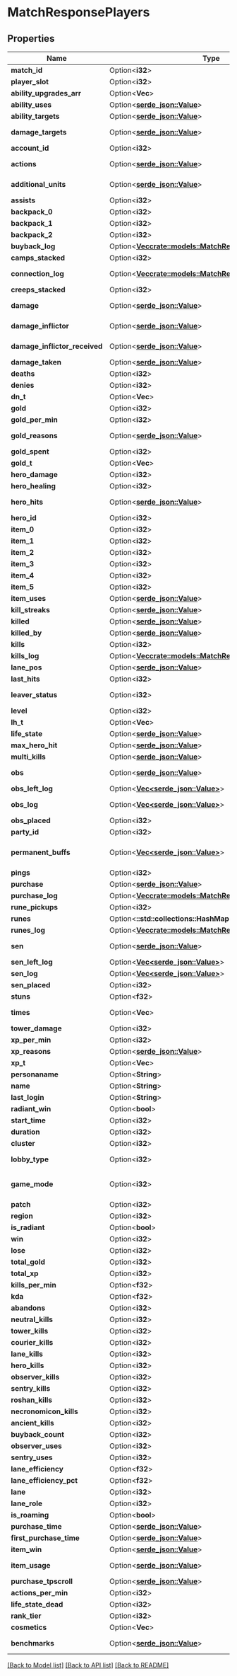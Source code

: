 # MatchResponsePlayers

## Properties

Name | Type | Description | Notes
------------ | ------------- | ------------- | -------------
**match_id** | Option<**i32**> | Match ID | [optional]
**player_slot** | Option<**i32**> | Which slot the player is in. 0-127 are Radiant, 128-255 are Dire | [optional]
**ability_upgrades_arr** | Option<**Vec<i32>**> | An array describing how abilities were upgraded | [optional]
**ability_uses** | Option<[**serde_json::Value**](.md)> | Object containing information on how many times the played used their abilities | [optional]
**ability_targets** | Option<[**serde_json::Value**](.md)> | Object containing information on who the player used their abilities on | [optional]
**damage_targets** | Option<[**serde_json::Value**](.md)> | Object containing information on how and how much damage the player dealt to other heroes | [optional]
**account_id** | Option<**i32**> | account_id | [optional]
**actions** | Option<[**serde_json::Value**](.md)> | Object containing information on how many and what type of actions the player issued to their hero | [optional]
**additional_units** | Option<[**serde_json::Value**](.md)> | Object containing information on additional units the player had under their control | [optional]
**assists** | Option<**i32**> | Number of assists the player had | [optional]
**backpack_0** | Option<**i32**> | Item in backpack slot 0 | [optional]
**backpack_1** | Option<**i32**> | Item in backpack slot 1 | [optional]
**backpack_2** | Option<**i32**> | Item in backpack slot 2 | [optional]
**buyback_log** | Option<[**Vec<crate::models::MatchResponseBuybackLog>**](MatchResponse_buyback_log.md)> | Array containing information about buybacks | [optional]
**camps_stacked** | Option<**i32**> | Number of camps stacked | [optional]
**connection_log** | Option<[**Vec<crate::models::MatchResponseConnectionLog>**](MatchResponse_connection_log.md)> | Array containing information about the player's disconnections and reconnections | [optional]
**creeps_stacked** | Option<**i32**> | Number of creeps stacked | [optional]
**damage** | Option<[**serde_json::Value**](.md)> | Object containing information about damage dealt by the player to different units | [optional]
**damage_inflictor** | Option<[**serde_json::Value**](.md)> | Object containing information about about the sources of this player's damage to heroes | [optional]
**damage_inflictor_received** | Option<[**serde_json::Value**](.md)> | Object containing information about the sources of damage received by this player from heroes | [optional]
**damage_taken** | Option<[**serde_json::Value**](.md)> | Object containing information about from whom the player took damage | [optional]
**deaths** | Option<**i32**> | Number of deaths | [optional]
**denies** | Option<**i32**> | Number of denies | [optional]
**dn_t** | Option<**Vec<i32>**> | Array containing number of denies at different times of the match | [optional]
**gold** | Option<**i32**> | Gold at the end of the game | [optional]
**gold_per_min** | Option<**i32**> | Gold Per Minute obtained by this player | [optional]
**gold_reasons** | Option<[**serde_json::Value**](.md)> | Object containing information on how the player gainined gold over the course of the match | [optional]
**gold_spent** | Option<**i32**> | How much gold the player spent | [optional]
**gold_t** | Option<**Vec<i32>**> | Array containing total gold at different times of the match | [optional]
**hero_damage** | Option<**i32**> | Hero Damage Dealt | [optional]
**hero_healing** | Option<**i32**> | Hero Healing Done | [optional]
**hero_hits** | Option<[**serde_json::Value**](.md)> | Object containing information on how many ticks of damages the hero inflicted with different spells and damage inflictors | [optional]
**hero_id** | Option<**i32**> | The ID value of the hero played | [optional]
**item_0** | Option<**i32**> | Item in the player's first slot | [optional]
**item_1** | Option<**i32**> | Item in the player's second slot | [optional]
**item_2** | Option<**i32**> | Item in the player's third slot | [optional]
**item_3** | Option<**i32**> | Item in the player's fourth slot | [optional]
**item_4** | Option<**i32**> | Item in the player's fifth slot | [optional]
**item_5** | Option<**i32**> | Item in the player's sixth slot | [optional]
**item_uses** | Option<[**serde_json::Value**](.md)> | Object containing information about how many times a player used items | [optional]
**kill_streaks** | Option<[**serde_json::Value**](.md)> | Object containing information about the player's killstreaks | [optional]
**killed** | Option<[**serde_json::Value**](.md)> | Object containing information about what units the player killed | [optional]
**killed_by** | Option<[**serde_json::Value**](.md)> | Object containing information about who killed the player | [optional]
**kills** | Option<**i32**> | Number of kills | [optional]
**kills_log** | Option<[**Vec<crate::models::MatchResponseKillsLog>**](MatchResponse_kills_log.md)> | Array containing information on which hero the player killed at what time | [optional]
**lane_pos** | Option<[**serde_json::Value**](.md)> | Object containing information on lane position | [optional]
**last_hits** | Option<**i32**> | Number of last hits | [optional]
**leaver_status** | Option<**i32**> | Integer describing whether or not the player left the game. 0: didn't leave. 1: left safely. 2+: Abandoned | [optional]
**level** | Option<**i32**> | Level at the end of the game | [optional]
**lh_t** | Option<**Vec<i32>**> | Array describing last hits at each minute in the game | [optional]
**life_state** | Option<[**serde_json::Value**](.md)> | life_state | [optional]
**max_hero_hit** | Option<[**serde_json::Value**](.md)> | Object with information on the highest damage instance the player inflicted | [optional]
**multi_kills** | Option<[**serde_json::Value**](.md)> | Object with information on the number of the number of multikills the player had | [optional]
**obs** | Option<[**serde_json::Value**](.md)> | Object with information on where the player placed observer wards. The location takes the form (outer number, inner number) and are from ~64-192. | [optional]
**obs_left_log** | Option<[**Vec<serde_json::Value>**](serde_json::Value.md)> | obs_left_log | [optional]
**obs_log** | Option<[**Vec<serde_json::Value>**](serde_json::Value.md)> | Object containing information on when and where the player placed observer wards | [optional]
**obs_placed** | Option<**i32**> | Total number of observer wards placed | [optional]
**party_id** | Option<**i32**> | party_id | [optional]
**permanent_buffs** | Option<[**Vec<serde_json::Value>**](serde_json::Value.md)> | Array describing permanent buffs the player had at the end of the game. List of constants can be found here: https://github.com/odota/dotaconstants/blob/master/json/permanent_buffs.json | [optional]
**pings** | Option<**i32**> | Total number of pings | [optional]
**purchase** | Option<[**serde_json::Value**](.md)> | Object containing information on the items the player purchased | [optional]
**purchase_log** | Option<[**Vec<crate::models::MatchResponsePurchaseLog>**](MatchResponse_purchase_log.md)> | Object containing information on when items were purchased | [optional]
**rune_pickups** | Option<**i32**> | Number of runes picked up | [optional]
**runes** | Option<**::std::collections::HashMap<String, i32>**> | Object with information about which runes the player picked up | [optional]
**runes_log** | Option<[**Vec<crate::models::MatchResponseRunesLog>**](MatchResponse_runes_log.md)> | Array with information on when runes were picked up | [optional]
**sen** | Option<[**serde_json::Value**](.md)> | Object with information on where sentries were placed. The location takes the form (outer number, inner number) and are from ~64-192. | [optional]
**sen_left_log** | Option<[**Vec<serde_json::Value>**](serde_json::Value.md)> | Array containing information on when and where the player placed sentries | [optional]
**sen_log** | Option<[**Vec<serde_json::Value>**](serde_json::Value.md)> | Array with information on when and where sentries were placed by the player | [optional]
**sen_placed** | Option<**i32**> | How many sentries were placed by the player | [optional]
**stuns** | Option<**f32**> | Total stun duration of all stuns by the player | [optional]
**times** | Option<**Vec<i32>**> | Time in seconds corresponding to the time of entries of other arrays in the match. | [optional]
**tower_damage** | Option<**i32**> | Total tower damage done by the player | [optional]
**xp_per_min** | Option<**i32**> | Experience Per Minute obtained by the player | [optional]
**xp_reasons** | Option<[**serde_json::Value**](.md)> | Object containing information on the sources of this player's experience | [optional]
**xp_t** | Option<**Vec<i32>**> | Experience at each minute of the game | [optional]
**personaname** | Option<**String**> | personaname | [optional]
**name** | Option<**String**> | name | [optional]
**last_login** | Option<**String**> | Time of player's last login | [optional]
**radiant_win** | Option<**bool**> | Boolean indicating whether Radiant won the match | [optional]
**start_time** | Option<**i32**> | Start time of the match in seconds since 1970 | [optional]
**duration** | Option<**i32**> | Duration of the game in seconds | [optional]
**cluster** | Option<**i32**> | cluster | [optional]
**lobby_type** | Option<**i32**> | Integer corresponding to lobby type of match. List of constants can be found here: https://github.com/odota/dotaconstants/blob/master/json/lobby_type.json | [optional]
**game_mode** | Option<**i32**> | Integer corresponding to game mode played. List of constants can be found here: https://github.com/odota/dotaconstants/blob/master/json/game_mode.json | [optional]
**patch** | Option<**i32**> | Integer representing the patch the game was played on | [optional]
**region** | Option<**i32**> | Integer corresponding to the region the game was played on | [optional]
**is_radiant** | Option<**bool**> | Boolean for whether or not the player is on Radiant | [optional]
**win** | Option<**i32**> | Binary integer representing whether or not the player won | [optional]
**lose** | Option<**i32**> | Binary integer representing whether or not the player lost | [optional]
**total_gold** | Option<**i32**> | Total gold at the end of the game | [optional]
**total_xp** | Option<**i32**> | Total experience at the end of the game | [optional]
**kills_per_min** | Option<**f32**> | Number of kills per minute | [optional]
**kda** | Option<**f32**> | kda | [optional]
**abandons** | Option<**i32**> | abandons | [optional]
**neutral_kills** | Option<**i32**> | Total number of neutral creeps killed | [optional]
**tower_kills** | Option<**i32**> | Total number of tower kills the player had | [optional]
**courier_kills** | Option<**i32**> | Total number of courier kills the player had | [optional]
**lane_kills** | Option<**i32**> | Total number of lane creeps killed by the player | [optional]
**hero_kills** | Option<**i32**> | Total number of heroes killed by the player | [optional]
**observer_kills** | Option<**i32**> | Total number of observer wards killed by the player | [optional]
**sentry_kills** | Option<**i32**> | Total number of sentry wards killed by the player | [optional]
**roshan_kills** | Option<**i32**> | Total number of roshan kills (last hit on roshan) the player had | [optional]
**necronomicon_kills** | Option<**i32**> | Total number of Necronomicon creeps killed by the player | [optional]
**ancient_kills** | Option<**i32**> | Total number of Ancient creeps killed by the player | [optional]
**buyback_count** | Option<**i32**> | Total number of buyback the player used | [optional]
**observer_uses** | Option<**i32**> | Number of observer wards used | [optional]
**sentry_uses** | Option<**i32**> | Number of sentry wards used | [optional]
**lane_efficiency** | Option<**f32**> | lane_efficiency | [optional]
**lane_efficiency_pct** | Option<**f32**> | lane_efficiency_pct | [optional]
**lane** | Option<**i32**> | Integer referring to which lane the hero laned in | [optional]
**lane_role** | Option<**i32**> | lane_role | [optional]
**is_roaming** | Option<**bool**> | Boolean referring to whether or not the player roamed | [optional]
**purchase_time** | Option<[**serde_json::Value**](.md)> | Object with information on when the player last purchased an item | [optional]
**first_purchase_time** | Option<[**serde_json::Value**](.md)> | Object with information on when the player first puchased an item | [optional]
**item_win** | Option<[**serde_json::Value**](.md)> | Object with information on whether or not the item won | [optional]
**item_usage** | Option<[**serde_json::Value**](.md)> | Object containing binary integers the tell whether the item was purchased by the player (note: this is always 1) | [optional]
**purchase_tpscroll** | Option<[**serde_json::Value**](.md)> | Total number of TP scrolls purchased by the player | [optional]
**actions_per_min** | Option<**i32**> | Actions per minute | [optional]
**life_state_dead** | Option<**i32**> | life_state_dead | [optional]
**rank_tier** | Option<**i32**> | The rank tier of the player. Tens place indicates rank, ones place indicates stars. | [optional]
**cosmetics** | Option<**Vec<i32>**> | cosmetics | [optional]
**benchmarks** | Option<[**serde_json::Value**](.md)> | Object containing information on certain benchmarks like GPM, XPM, KDA, tower damage, etc | [optional]

[[Back to Model list]](../README.md#documentation-for-models) [[Back to API list]](../README.md#documentation-for-api-endpoints) [[Back to README]](../README.md)


